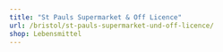 ```yaml
---
title: "St Pauls Supermarket & Off Licence"
url: /bristol/st-pauls-supermarket-und-off-licence/
shop: Lebensmittel
---
```

